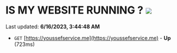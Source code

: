 # IS MY WEBSITE RUNNING ? [![](https://img.shields.io/static/v1?label=Sponsor&message=%E2%9D%A4&logo=GitHub&color=%23fe8e86)](https://github.com/sponsors/<username>)

Last updated: **6/16/2023, 3:44:48 AM**

- `GET` [https://youssefservice.me](https://youssefservice.me) - **Up** (723ms)
